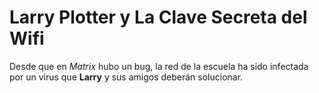 # Larry Plotter y La Clave Secreta del Wifi
Desde que en *Matrix* hubo un bug, la red de la escuela
ha sido infectada por un virus que **Larry** y sus amigos
deberán solucionar.

